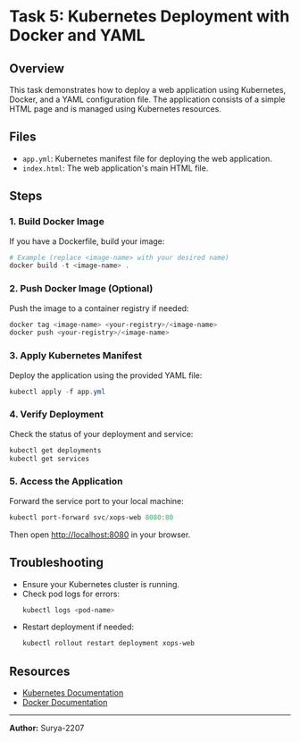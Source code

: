 # Task 5: Kubernetes Deployment with Docker and YAML

## Overview
This task demonstrates how to deploy a web application using Kubernetes, Docker, and a YAML configuration file. The application consists of a simple HTML page and is managed using Kubernetes resources.

## Files
- `app.yml`: Kubernetes manifest file for deploying the web application.
- `index.html`: The web application's main HTML file.

## Steps

### 1. Build Docker Image
If you have a Dockerfile, build your image:
```powershell
# Example (replace <image-name> with your desired name)
docker build -t <image-name> .
```

### 2. Push Docker Image (Optional)
Push the image to a container registry if needed:
```powershell
docker tag <image-name> <your-registry>/<image-name>
docker push <your-registry>/<image-name>
```

### 3. Apply Kubernetes Manifest
Deploy the application using the provided YAML file:
```powershell
kubectl apply -f app.yml
```

### 4. Verify Deployment
Check the status of your deployment and service:
```powershell
kubectl get deployments
kubectl get services
```

### 5. Access the Application
Forward the service port to your local machine:
```powershell
kubectl port-forward svc/xops-web 8080:80
```
Then open [http://localhost:8080](http://localhost:8080) in your browser.

## Troubleshooting
- Ensure your Kubernetes cluster is running.
- Check pod logs for errors:
  ```powershell
  kubectl logs <pod-name>
  ```
- Restart deployment if needed:
  ```powershell
  kubectl rollout restart deployment xops-web
  ```

## Resources
- [Kubernetes Documentation](https://kubernetes.io/docs/)
- [Docker Documentation](https://docs.docker.com/)

---
**Author:** Surya-2207
